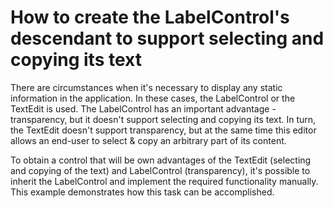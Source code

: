 # How to create the LabelControl's descendant to support selecting and copying its text


<p>There are circumstances when it's necessary to display any static information in the application. In these cases, the LabelControl or the TextEdit is used. The LabelControl has an important advantage - transparency, but it doesn't support selecting and copying its text. In turn, the TextEdit doesn't support transparency, but at the same time this editor allows an end-user to select & copy an arbitrary part of its content. </p><p>To obtain a control that will be own advantages of the TextEdit (selecting and copying of the text) and LabelControl (transparency), it's possible to inherit the LabelControl and implement the required functionality manually. This example demonstrates how this task can be accomplished.</p>

<br/>


